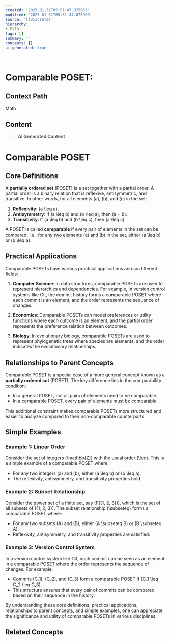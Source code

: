 ```yaml
---
created: '2025-01-31T05:51:47.075963'
modified: '2025-01-31T05:51:47.075969'
source: '[[Discrete]]'
hierarchy:
- Math
tags: []
summary: ''
concepts: []
ai_generated: true

---
```


# Comparable POSET:

## Context Path
Math

## Content
> **AI Generated Content**
 # Comparable POSET

## Core Definitions

A **partially ordered set** (POSET) is a set together with a partial order. A partial order is a binary relation that is reflexive, antisymmetric, and transitive. In other words, for all elements \(a\), \(b\), and \(c\) in the set:

1. **Reflexivity**: \(a \leq a\).
2. **Antisymmetry**: If \(a \leq b\) and \(b \leq a\), then \(a = b\).
3. **Transitivity**: If \(a \leq b\) and \(b \leq c\), then \(a \leq c\).

A POSET is called **comparable** if every pair of elements in the set can be compared, i.e., for any two elements \(a\) and \(b\) in the set, either \(a \leq b\) or \(b \leq a\).

## Practical Applications

Comparable POSETs have various practical applications across different fields:

1. **Computer Science**: In data structures, comparable POSETs are used to represent hierarchies and dependencies. For example, in version control systems like Git, the commit history forms a comparable POSET where each commit is an element, and the order represents the sequence of changes.

2. **Economics**: Comparable POSETs can model preferences or utility functions where each outcome is an element, and the partial order represents the preference relation between outcomes.

3. **Biology**: In evolutionary biology, comparable POSETs are used to represent phylogenetic trees where species are elements, and the order indicates the evolutionary relationships.

## Relationships to Parent Concepts

Comparable POSET is a special case of a more general concept known as a **partially ordered set** (POSET). The key difference lies in the comparability condition:

- In a general POSET, not all pairs of elements need to be comparable.
- In a comparable POSET, every pair of elements must be comparable.

This additional constraint makes comparable POSETs more structured and easier to analyze compared to their non-comparable counterparts.

## Simple Examples

### Example 1: Linear Order

Consider the set of integers \(\mathbb{Z}\) with the usual order \(\leq\). This is a simple example of a comparable POSET where:

- For any two integers \(a\) and \(b\), either \(a \leq b\) or \(b \leq a\).
- The reflexivity, antisymmetry, and transitivity properties hold.

### Example 2: Subset Relationship

Consider the power set of a finite set, say \(P(\{1, 2, 3\})\), which is the set of all subsets of \(\{1, 2, 3\}\). The subset relationship \(\subseteq\) forms a comparable POSET where:

- For any two subsets \(A\) and \(B\), either \(A \subseteq B\) or \(B \subseteq A\).
- Reflexivity, antisymmetry, and transitivity properties are satisfied.

### Example 3: Version Control System

In a version control system like Git, each commit can be seen as an element in a comparable POSET where the order represents the sequence of changes. For example:

- Commits \(C_1\), \(C_2\), and \(C_3\) form a comparable POSET if \(C_1 \leq C_2 \leq C_3\).
- This structure ensures that every pair of commits can be compared based on their sequence in the history.

By understanding these core definitions, practical applications, relationships to parent concepts, and simple examples, one can appreciate the significance and utility of comparable POSETs in various disciplines.

## Related Concepts
